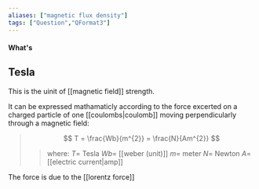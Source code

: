 ```yaml
---
aliases: ["magnetic flux density"]
tags: ["Question","QFormat3"]
---
```


#### What's
## Tesla
This is the uinit of [[magnetic field]] strength.

It can be expressed mathamaticly according to the force excerted on a charged particle of one [[coulombs|coulomb]] moving perpendicularly through a magnetic field:

> $$ T = \frac{Wb}{m^{2}} = \frac{N}{Am^{2}} $$ 
>> where:
>> $T=$ Tesla 
>> $Wb=$ [[weber (unit)]]
>> $m=$ meter
>> $N=$ Newton
>> $A=$ [[electric current|amp]]

The force is due to the [[lorentz force]]